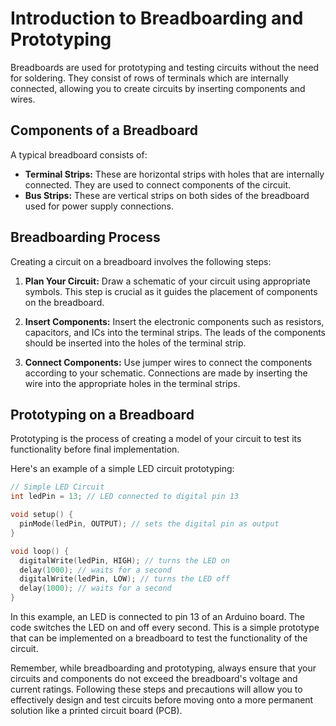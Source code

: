 # Introduction to Breadboarding and Prototyping

Breadboards are used for prototyping and testing circuits without the need for soldering. They consist of rows of terminals which are internally connected, allowing you to create circuits by inserting components and wires.

## Components of a Breadboard

A typical breadboard consists of:

- **Terminal Strips:** These are horizontal strips with holes that are internally connected. They are used to connect components of the circuit.
- **Bus Strips:** These are vertical strips on both sides of the breadboard used for power supply connections.

## Breadboarding Process 

Creating a circuit on a breadboard involves the following steps:

1. **Plan Your Circuit:** Draw a schematic of your circuit using appropriate symbols. This step is crucial as it guides the placement of components on the breadboard.

2. **Insert Components:** Insert the electronic components such as resistors, capacitors, and ICs into the terminal strips. The leads of the components should be inserted into the holes of the terminal strip.

3. **Connect Components:** Use jumper wires to connect the components according to your schematic. Connections are made by inserting the wire into the appropriate holes in the terminal strips.

## Prototyping on a Breadboard

Prototyping is the process of creating a model of your circuit to test its functionality before final implementation. 

Here's an example of a simple LED circuit prototyping:

```c
// Simple LED Circuit
int ledPin = 13; // LED connected to digital pin 13

void setup() {
  pinMode(ledPin, OUTPUT); // sets the digital pin as output
}

void loop() {
  digitalWrite(ledPin, HIGH); // turns the LED on
  delay(1000); // waits for a second
  digitalWrite(ledPin, LOW); // turns the LED off
  delay(1000); // waits for a second
}
```

In this example, an LED is connected to pin 13 of an Arduino board. The code switches the LED on and off every second. This is a simple prototype that can be implemented on a breadboard to test the functionality of the circuit.

Remember, while breadboarding and prototyping, always ensure that your circuits and components do not exceed the breadboard's voltage and current ratings. Following these steps and precautions will allow you to effectively design and test circuits before moving onto a more permanent solution like a printed circuit board (PCB).